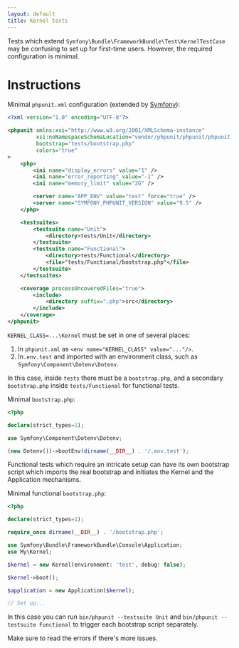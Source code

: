 ```yaml
---
layout: default
title: Kernel tests
---
```


Tests which extend `Symfony\Bundle\FrameworkBundle\Test\KernelTestCase` may be
confusing to set up for first-time users. However, the required configuration is
minimal.

# Instructions

Minimal `phpunit.xml` configuration (extended by
[Symfony](https://symfony.com)):

```xml
<?xml version="1.0" encoding="UTF-8"?>

<phpunit xmlns:xsi="http://www.w3.org/2001/XMLSchema-instance"
         xsi:noNamespaceSchemaLocation="vendor/phpunit/phpunit/phpunit.xsd"
         bootstrap="tests/bootstrap.php"
         colors="true"
>
    <php>
        <ini name="display_errors" value="1" />
        <ini name="error_reporting" value="-1" />
        <ini name="memory_limit" value="2G" />

        <server name="APP_ENV" value="test" force="true" />
        <server name="SYMFONY_PHPUNIT_VERSION" value="9.5" />
    </php>

    <testsuites>
        <testsuite name="Unit">
            <directory>tests/Unit</directory>
        </testsuite>
        <testsuite name="Functional">
            <directory>tests/Functional</directory>
            <file>"tests/Functional/bootstrap.php"</file>
        </testsuite>
    </testsuites>

    <coverage processUncoveredFiles="true">
        <include>
            <directory suffix=".php">src</directory>
        </include>
    </coverage>
</phpunit>
```

`KERNEL_CLASS=...\Kernel` must be set in one of several places:

1. In `phpunit.xml` as `<env name="KERNEL_CLASS" value="..."/>`.
2. In`.env.test` and imported with an environment class, such as
   `Symfony\Component\Dotenv\Dotenv`.

In this case, inside `tests` there must be a `bootstrap.php`, and a secondary
`bootstrap.php` inside `tests/Functional` for functional tests.

Minimal `bootstrap.php`:

```php
<?php

declare(strict_types=1);

use Symfony\Component\Dotenv\Dotenv;

(new Dotenv())->bootEnv(dirname(__DIR__) . '/.env.test');
```

Functional tests which require an intricate setup can have its own bootstrap
script which imports the real bootstrap and initiates the Kernel and the
Application mechanisms.

Minimal functional `bootstrap.php`:

```php
<?php

declare(strict_types=1);

require_once dirname(__DIR__) . '/bootstrap.php';

use Symfony\Bundle\FrameworkBundle\Console\Application;
use My\Kernel;

$kernel = new Kernel(environment: 'test', debug: false);

$kernel->boot();

$application = new Application($kernel);

// Set up...
```

In this case you can run `bin/phpunit --testsuite Unit` and
`bin/phpunit --testsuite Functional` to trigger each bootstrap script
separately.

Make sure to read the errors if there's more issues.
